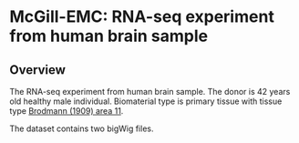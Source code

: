 # McGill-EMC: RNA-seq experiment from human brain sample

## Overview


The RNA-seq experiment from human brain sample.
The donor is 42 years old healthy male individual.
Biomaterial type is primary tissue with tissue type [Brodmann (1909) area 11](http://purl.obolibrary.org/obo/UBERON_0013528).

The dataset contains two bigWig files.





